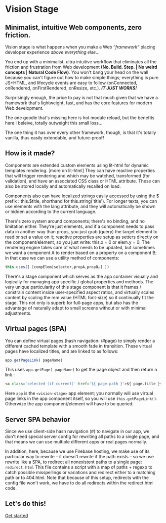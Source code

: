 # Vision Stage
## Minimalist, intuitive Web components, zero friction.

Vision stage is what happens when you make a Web <q>*framework*</q> placing developer experience *above everything else*…

You end up with a minimalist, ultra intuitive workflow that eliminates all the friction and frustration from Web development **(No. Build. Step. | No weird concepts | Natural Code Flow)**. You won't bang your head on the wall because you can't figure out how to make simple things; everything is pure JS+HTML, and lifecycle events are easy to follow (onConnected, onRendered, onFirstRendered, onResize, etc.). ***IT JUST WORKS!***

Surprisingly enough, the price to pay is not that much given that we have a framework that's lightweight, fast, and has the core features for modern Web development.

The one goodie that's missing here is hot module reload, but the benefits here I beleive, totally outweight this small loss…

The one thing it has over every other framework, though, is that it's totally vanilla, thus easily extendable, and future-proof!

## How is it made?

Components are extended custom elements using lit-html for dynamic templates rendering. [more on lit-html] They can have reactive properties that will trigger rendering and which may be watched, transformed (for validation), and have an associated CSS class or HTML attribute. These can also be stored locally and automatically recalled on load.

Components also can have localized strings easily accessed by using the $ prefix : this.$title, shorthand for this.string('title'). For longer texts, you can use elements with the lang attribute, and they will automatically be shown or hidden according to the current language.

There's zero system around components; there's no binding, and no limitation either. They're just elements, and if a component needs to pass data in another way than props, you just grab (query) the target element to read or set a value on it; reactive properties are setup as setters directly on the component/element, so you just write: this.x = 0 or elem.y = 0. The rendering engine takes care of what needs to be updated, but sometimes we want a component A to render based on a property on a component B; in that case we can use a utility method of components:
```js
this.uses([ [compElem|selector,propA,propB…] ])
```

There's a stage component which serves as the app container visually and logically for managing app specific / global properties and methods. The very unique particularity of this stage component is that it frames / constrain content inside user-specified aspect ratios, and virtually scales content by scaling the rem value (HTML font-size) so it continually fit the stage. This not only is superb for full-page apps, but also has the advantage of naturally adapt to small screens without or with minimal adjustments.

## Virtual pages (SPA)
You can define virtual pages (hash navigation: /#page) to simply render a different cached template with a smooth fade in transition. These virtual pages have localized titles, and are linked to as follows:
```js
app.getPageLink( pageName)
```
This uses <code>app.getPage( pageName)</code> to get the page object and then return a link :
```html
<a class='selected (if current)' href='${ page.path }'>${ page.title }</a>
```
Here <code>app</code> is the <code>&lt;vision-stage></code> app element; you normally will use virtual page links in the app component itself, so you will use <code>this.getPageLink()</code>. Otherwize the app component/element will have to be queried.


## Server SPA behavior

Since we use client-side hash navigation (#) to navigate in our app, we don't need special server config for rewriting all paths to a single page, and that means we can use multiple different apps or real pages normally.

In addition, here, because we use Firebase hosting, we make use of its particular way to rewrite – it doesn't rewrite if the path exists – so we use rewrite like a SPA, to redirect all nonexistent paths to a single page: <code>redirect.html</code>
This file contains a script with a map of paths + regexp to catch possible misspellings or variations and redirect either to a matching path or to 404.html. Note that because of this setup, redirects with the config file won't work, we have to do all redirects within the redirect.html code.


## Let's do this!

[Get started](get-started.md)